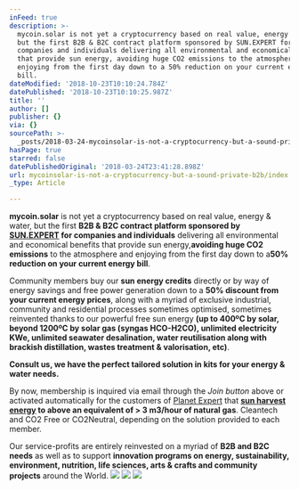 ```yaml
---
inFeed: true
description: >-
  mycoin.solar is not yet a cryptocurrency based on real value, energy & water,
  but the first B2B & B2C contract platform sponsored by SUN.EXPERT for
  companies and individuals delivering all environmental and economical benefits
  that provide sun energy, avoiding huge CO2 emissions to the atmosphere and
  enjoying from the first day down to a 50% reduction on your current energy
  bill.
dateModified: '2018-10-23T10:10:24.784Z'
datePublished: '2018-10-23T10:10:25.987Z'
title: ''
author: []
publisher: {}
via: {}
sourcePath: >-
  _posts/2018-03-24-mycoinsolar-is-not-a-cryptocurrency-but-a-sound-private-b2b.md
hasPage: true
starred: false
datePublishedOriginal: '2018-03-24T23:41:28.898Z'
url: mycoinsolar-is-not-a-cryptocurrency-but-a-sound-private-b2b/index.html
_type: Article

---
```

**mycoin.solar** is not yet a cryptocurrency based on real value, energy & water, but the first **B2B & B2C contract platform sponsored by [SUN.EXPERT][0] for companies and individuals** delivering all environmental and economical benefits that provide sun energy,**avoiding huge CO2 emissions** to the atmosphere and enjoying from the first day down to a**50% reduction on your current energy bill**.

Community members buy our **sun energy credits** directly or by way of energy savings and free power generation down to a **50% discount from your current energy prices**, along with a myriad of exclusive industrial, community and residential processes sometimes optimised, sometimes reinvented thanks to our powerful free sun energy **(up to 400ºC by solar, beyond 1200ºC by solar gas (syngas HCO-H2CO), unlimited electricity KWe, unlimited seawater desalination, water reutilisation along with brackish distillation, wastes treatment & valorisation, etc)**.

**Consult us, we have the perfect tailored solution in kits for your energy & water needs.**

By now, membership is inquired via email through the _Join button_ above or activated automatically for the customers of [Planet Expert][1] that **[sun harvest energy][2] to above an equivalent of \> 3 m3/hour of natural gas**. Cleantech and CO2 Free or CO2Neutral, depending on the solution provided to each member.

Our service-profits are entirely reinvested on a myriad of **B2B and B2C needs** as well as to support **innovation programs on energy, sustainability, environment, nutrition, life sciences, arts & crafts and community projects** around the World.
![](https://s3-us-west-2.amazonaws.com/the-grid-img/p/dba87c0654c95969709407fc79399d967d93983d.jpg)
![](https://the-grid-user-content.s3-us-west-2.amazonaws.com/effeeeac-156d-4397-93e5-61944d082e02.jpg)
![](https://the-grid-user-content.s3-us-west-2.amazonaws.com/1da62a6f-18a7-4939-b7b4-ca9731ff1dc4.jpg)

[0]: http://SUN.EXPERT/
[1]: http://planet.expert/ "Planet Expert"
[2]: http://sun.expert/news-en.php